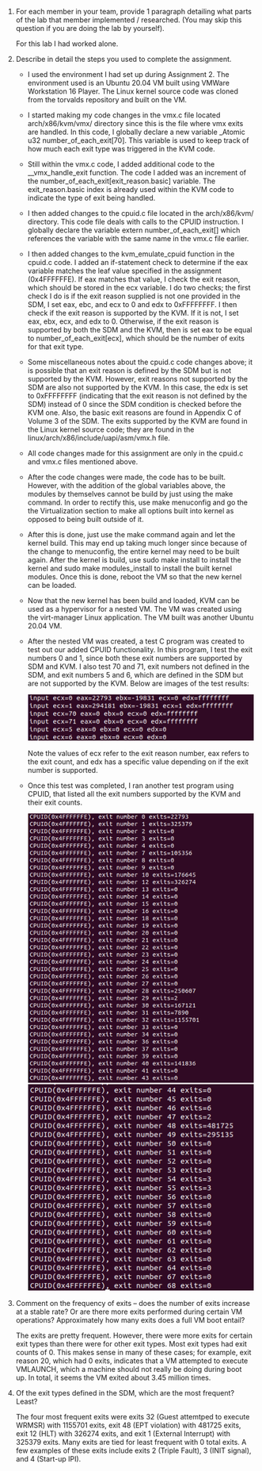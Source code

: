 1. For each member in your team, provide 1 paragraph detailing what parts of the lab that member implemented /
   researched. (You may skip this question if you are doing the lab by yourself).
   
   For this lab I had worked alone.

2. Describe in detail the steps you used to complete the assignment.

   - I used the environment I had set up during Assignment 2. The environment used is an Ubuntu 20.04 VM built using VMWare Workstation 16 Player. 
     The Linux kernel source code was cloned from the torvalds repository and built on the VM.
     
   - I started making my code changes in the vmx.c file located arch/x86/kvm/vmx/ directory since this is the file where vmx exits are handled. 
     In this code, I globally declare a new variable _Atomic u32 number_of_each_exit[70]. This variable is used to keep track of how much each exit type
     was triggered in the KVM code.
     
   - Still within the vmx.c code, I added additional code to the __vmx_handle_exit function. The code I added was an increment of the 
     number_of_each_exit[exit_reason.basic] variable. The exit_reason.basic index is already used within the KVM code to indicate the 
     type of exit being handled.
     
   - I then added changes to the cpuid.c file located in the arch/x86/kvm/ directory. This code file deals with calls to the CPUID instruction.
     I globally declare the variable extern number_of_each_exit[] which references the variable with the same name in the vmx.c file earlier.
     
   - I then added changes to the kvm_emulate_cpuid function in the cpuid.c code. I added an if-statement check to determine if the
     eax variable matches the leaf value specified in the assignment (0x4FFFFFFE). If eax matches that value, I check the exit reason, which should be
     stored in the ecx variable. I do two checks; the first check I do is if the exit reason supplied is not one provided in the SDM, I set eax, ebc, and ecx
     to 0 and edx to 0xFFFFFFFF. I then check if the exit reason is supported by the KVM. If it is not, I set eax, ebx, ecx, and edx to 0. Otherwise, if the
     exit reason is supported by both the SDM and the KVM, then is set eax to be equal to number_of_each_exit[ecx], which should be the number of exits
     for that exit type.
     
   - Some miscellaneous notes about the cpuid.c code changes above; it is possible that an exit reason is defined by the SDM but is not supported by
     the KVM. However, exit reasons not supported by the SDM are also not supported by the KVM. In this case, the edx is set to 0xFFFFFFFF (indicating that
     the exit reason is not defined by the SDM) instead of 0 since the SDM condition is checked before the KVM one. Also, the basic exit reasons are found
     in Appendix C of Volume 3 of the SDM. The exits supported by the KVM are found in the Linux kernel source code; they are found in the 
     linux/arch/x86/include/uapi/asm/vmx.h file. 
     
   - All code changes made for this assignment are only in the cpuid.c and vmx.c files mentioned above.
   
   - After the code changes were made, the code has to be built. However, with the addition of the global variables above, the modules by themselves cannot
     be build by just using the make command. In order to rectify this, use make menuconfig and go the the Virtualization section to make all options 
     built into kernel as opposed to being built outside of it.
     
   - After this is done, just use the make command again and let the kernel build. This may end up taking much longer since because of the change to menuconfig,
     the entire kernel may need to be built again. After the kernel is build, use sudo make install to install the kernel and sudo make modules_install to install
     the built kernel modules. Once this is done, reboot the VM so that the new kernel can be loaded.
     
   - Now that the new kernel has been build and loaded, KVM can be used as a hypervisor for a nested VM. The VM was created using the virt-manager Linux application.
     The VM built was another Ubuntu 20.04 VM.
     
   - After the nested VM was created, a test C program was created to test out our added CPUID functionality. In this program, I test the exit numbers 0 and 1, since
     both these exit numbers are supported by SDM and KVM. I also test 70 and 71, exit numbers not defined in the SDM, and exit numbers 5 and 6, which are defined
     in the SDM but are not supported by the KVM. Below are images of the test results:
     
     ![alt text](https://github.com/justin-chan-sjsu/linux/blob/Assignment3/testing.PNG?raw=true)
     
     Note the values of ecx refer to the exit reason number, eax refers to the exit count, and edx has a specific value depending on if the exit number is supported.
     
   - Once this test was completed, I ran another test program using CPUID, that listed all the exit numbers supported by the KVM and their exit counts. 

     ![alt text](https://github.com/justin-chan-sjsu/linux/blob/Assignment3/NumberOfEachExit1.PNG?raw=true)
     ![alt text](https://github.com/justin-chan-sjsu/linux/blob/Assignment3/NumberOfEachExit2.PNG?raw=true)
   
3. Comment on the frequency of exits – does the number of exits increase at a stable rate? Or are there more exits performed during certain VM operations? 
  Approximately how many exits does a full VM boot entail? 
  
   The exits are pretty frequent. However, there were more exits for certain exit types than there were for other exit types. Most exit types had exit counts of 0.
   This makes sense in many of these cases; for example, exit reason 20, which had 0 exits, indicates that a VM attempted to execute VMLAUNCH, which a machine 
   should not really be doing during boot up. In total, it seems the VM exited about 3.45 million times.
  
4. Of the exit types defined in the SDM, which are the most frequent? Least? 

   The four most frequent exits were exits 32 (Guest attemtped to execute WRMSR) with 1155701 exits, exit 48 (EPT violation) with 481725 exits, exit 12 (HLT) with 
   326274 exits, and exit 1 (External Interrupt) with 325379 exits. Many exits are tied for least frequent with 0 total exits. A few examples of these exits include
   exits 2 (Triple Fault), 3 (INIT signal), and 4 (Start-up IPI).
